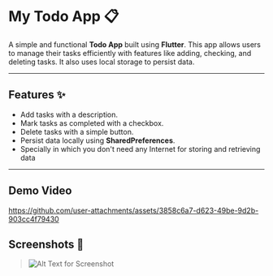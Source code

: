 # My Todo App 📋

A simple and functional **Todo App** built using **Flutter**. This app allows users to manage their tasks efficiently with features like adding, checking, and deleting tasks. It also uses local storage to persist data.

---

## Features ✨
- Add tasks with a description.
- Mark tasks as completed with a checkbox.
- Delete tasks with a simple button.
- Persist data locally using **SharedPreferences**.
- Specially in which you don't need any Internet for storing and retrieving data

---
## Demo Video

https://github.com/user-attachments/assets/3858c6a7-d623-49be-9d2b-903cc4f79430



## Screenshots 📱
> ![Alt Text for Screenshot](https://github.com/Mohammad-Arsalan521/Todo_Flutter_Application/blob/main/Todo%20App%20ScreenShoot.jpg?raw=true)




